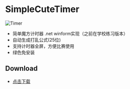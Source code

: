 # SimpleCuteTimer

![Timer](https://raw.githubusercontent.com/homchou/SimpleCuteTimer/master/D2.ico)  
* 简单魔方计时器 .net winform实现（之前在学校练习版本）
* 自动生成打乱公式(25位)
* 支持计时器全屏，方便比赛使用
* 绿色免安装


## Download
* [点击下载](https://github.com/homchou/SimpleCuteTimer/blob/master/bin/Debug/SimpleCuteTimer.exe?raw=true)
